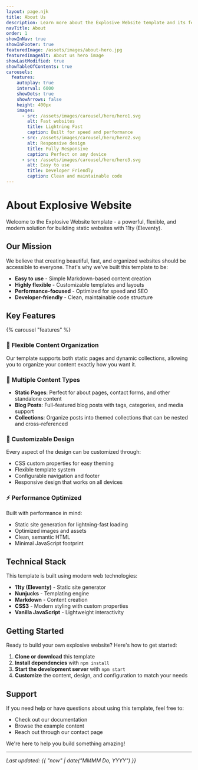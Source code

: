 ```yaml
---
layout: page.njk
title: About Us
description: Learn more about the Explosive Website template and its features
navTitle: About
order: 1
showInNav: true
showInFooter: true
featuredImage: /assets/images/about-hero.jpg
featuredImageAlt: About us hero image
showLastModified: true
showTableOfContents: true
carousels:
  features:
    autoplay: true
    interval: 6000
    showDots: true
    showArrows: false
    height: 400px
    images:
      - src: /assets/images/carousel/hero/hero1.svg
        alt: Fast websites
        title: Lightning Fast
        caption: Built for speed and performance
      - src: /assets/images/carousel/hero/hero2.svg
        alt: Responsive design
        title: Fully Responsive
        caption: Perfect on any device
      - src: /assets/images/carousel/hero/hero3.svg
        alt: Easy to use
        title: Developer Friendly
        caption: Clean and maintainable code
---
```


# About Explosive Website

Welcome to the Explosive Website template - a powerful, flexible, and modern solution for building static websites with 11ty (Eleventy).

## Our Mission

We believe that creating beautiful, fast, and organized websites should be accessible to everyone. That's why we've built this template to be:

- **Easy to use** - Simple Markdown-based content creation
- **Highly flexible** - Customizable templates and layouts
- **Performance-focused** - Optimized for speed and SEO
- **Developer-friendly** - Clean, maintainable code structure

## Key Features

{% carousel "features" %}

### 🎯 Flexible Content Organization

Our template supports both static pages and dynamic collections, allowing you to organize your content exactly how you want it.

### 📝 Multiple Content Types

- **Static Pages**: Perfect for about pages, contact forms, and other standalone content
- **Blog Posts**: Full-featured blog posts with tags, categories, and media support
- **Collections**: Organize posts into themed collections that can be nested and cross-referenced

### 🎨 Customizable Design

Every aspect of the design can be customized through:

- CSS custom properties for easy theming
- Flexible template system
- Configurable navigation and footer
- Responsive design that works on all devices

### ⚡ Performance Optimized

Built with performance in mind:

- Static site generation for lightning-fast loading
- Optimized images and assets
- Clean, semantic HTML
- Minimal JavaScript footprint

## Technical Stack

This template is built using modern web technologies:

- **11ty (Eleventy)** - Static site generator
- **Nunjucks** - Templating engine
- **Markdown** - Content creation
- **CSS3** - Modern styling with custom properties
- **Vanilla JavaScript** - Lightweight interactivity

## Getting Started

Ready to build your own explosive website? Here's how to get started:

1. **Clone or download** this template
2. **Install dependencies** with `npm install`
3. **Start the development server** with `npm start`
4. **Customize** the content, design, and configuration to match your needs

## Support

If you need help or have questions about using this template, feel free to:

- Check out our documentation
- Browse the example content
- Reach out through our contact page

We're here to help you build something amazing!

---

*Last updated: {{ "now" | date("MMMM Do, YYYY") }}*
